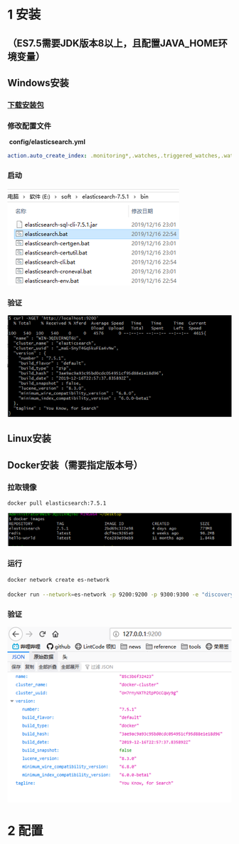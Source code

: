 # 1 安装

## **（ES7.5需要JDK版本8以上，且配置JAVA_HOME环境变量）**

## Windows安装

### [下载安装包](https://www.elastic.co/cn/downloads/elasticsearch)

### 修改配置文件

​	**config/elasticsearch.yml**

```yaml
action.auto_create_index: .monitoring*,.watches,.triggered_watches,.watcher-history*,.ml*
```



### 启动

 ![image-20191221200535649](images\es-start-win.png)

### 验证

![image-20191221200744557](images\es-validate-win.png)

### 	

## Linux安装

## Docker安装（需要指定版本号）

### 拉取镜像

```sh
docker pull elasticsearch:7.5.1
```

![image-20191221213708633](images\es-docker-image.png)

### 运行

```sh
docker network create es-network

docker run --network=es-network -p 9200:9200 -p 9300:9300 -e "discovery.type=single-node" --name es elasticsearch:7.5.1
```

### 验证

![](images\es-docker-validate.png)

# 2 配置